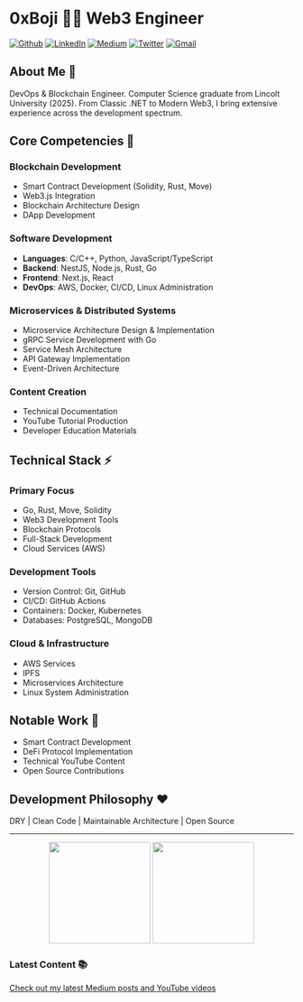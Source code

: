 # 0xBoji 👨‍💻 Web3 Engineer 

[![Github](https://img.shields.io/badge/-Github-000?style=flat-square&logo=Github&logoColor=white)](https://github.com/0xboji)
[![LinkedIn](https://img.shields.io/badge/-LinkedIn-blue?style=flat-square&logo=Linkedin&logoColor=white)](https://www.linkedin.com/in/0xboji/)
[![Medium](https://img.shields.io/badge/-Medium-66cdaa?style=flat-square&logo=Medium&logoColor=white)](https://0xboji.medium.com/)
[![Twitter](https://img.shields.io/badge/-Twitter-1ca0f1?style=flat-square&labelColor=1ca0f1&logo=twitter&logoColor=white)](https://twitter.com/0xboji)
[![Gmail](https://img.shields.io/badge/-Gmail-c14438?style=flat-square&logo=Gmail&logoColor=white)](mailto:me@0xboji.com)

## About Me 👋

DevOps & Blockchain Engineer. Computer Science graduate from Lincolt University (2025). From Classic .NET to Modern Web3, I bring extensive experience across the development spectrum.

## Core Competencies 🚀

### Blockchain Development
- Smart Contract Development (Solidity, Rust, Move)
- Web3.js Integration
- Blockchain Architecture Design
- DApp Development

### Software Development
- **Languages**: C/C++, Python, JavaScript/TypeScript
- **Backend**: NestJS, Node.js, Rust, Go
- **Frontend**: Next.js, React
- **DevOps**: AWS, Docker, CI/CD, Linux Administration

### Microservices & Distributed Systems
- Microservice Architecture Design & Implementation
- gRPC Service Development with Go
- Service Mesh Architecture
- API Gateway Implementation
- Event-Driven Architecture

### Content Creation
- Technical Documentation
- YouTube Tutorial Production
- Developer Education Materials

## Technical Stack ⚡

### Primary Focus
- Go, Rust, Move, Solidity
- Web3 Development Tools
- Blockchain Protocols
- Full-Stack Development
- Cloud Services (AWS)

### Development Tools
- Version Control: Git, GitHub
- CI/CD: GitHub Actions
- Containers: Docker, Kubernetes
- Databases: PostgreSQL, MongoDB

### Cloud & Infrastructure
- AWS Services
- IPFS
- Microservices Architecture
- Linux System Administration

## Notable Work 🎯

- Smart Contract Development
- DeFi Protocol Implementation
- Technical YouTube Content
- Open Source Contributions

## Development Philosophy ❤️
DRY | Clean Code | Maintainable Architecture | Open Source

---

<div align="center">
 <img height="180em" src="https://github-readme-stats.vercel.app/api?username=0xboji&show_icons=true&theme=dracula&count_private=true&hide_border=true"/>
 <img height="180em" src="https://github-readme-streak-stats.herokuapp.com/?user=0xboji&theme=dracula&hide_border=true"/>
</div>

### Latest Content 📚
[Check out my latest Medium posts and YouTube videos
](https://www.youtube.com/@0xboji/)
